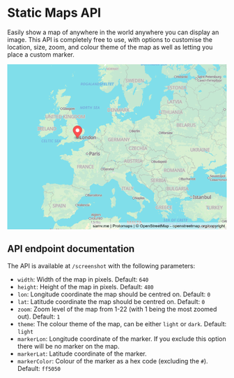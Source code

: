 # Static Maps API

Easily show a map of anywhere in the world anywhere you can display an image. This API is completely free to use, with options to customise the location, size, zoom, and colour theme of the map as well as letting you place a custom marker.

![Example map generated with the API](assets/example.png)

## API endpoint documentation

The API is available at `/screenshot` with the following parameters:

* `width`: Width of the map in pixels. Default: `640`
* `height`: Height of the map in pixels. Default: `480`
* `lon`: Longitude coordinate the map should be centred on. Default: `0`
* `lat`: Latitude coordinate the map should be centred on. Default: `0`
* `zoom`: Zoom level of the map from 1-22 (with 1 being the most zoomed out). Default: `1`
* `theme`: The colour theme of the map, can be either `light` or `dark`. Default: `light`
* `markerLon`: Longitude coordinate of the marker. If you exclude this option there will be no marker on the map.
* `markerLat`: Latitude coordinate of the marker.
* `markerColor`: Colour of the marker as a hex code (excluding the `#`). Default: `ff5050`